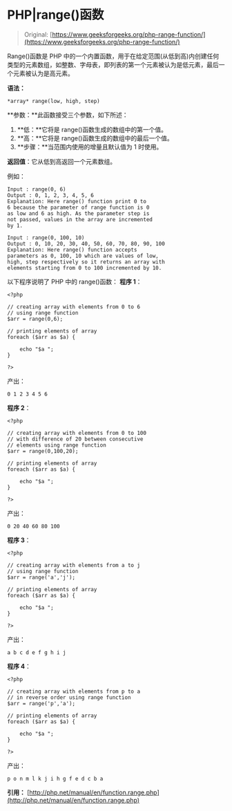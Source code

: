 # PHP|range()函数

> Original: [https://www.geeksforgeeks.org/php-range-function/](https://www.geeksforgeeks.org/php-range-function/)

Range()函数是 PHP 中的一个内置函数，用于在给定范围(从低到高)内创建任何类型的元素数组，如整数、字母表，即列表的第一个元素被认为是低元素，最后一个元素被认为是高元素。

**语法：**

```
*array* range(low, high, step)
```

**参数：**此函数接受三个参数，如下所述：

1.  **低：**它将是 range()函数生成的数组中的第一个值。
2.  **高：**它将是 range()函数生成的数组中的最后一个值。
3.  **步骤：**当范围内使用的增量且默认值为 1 时使用。

**返回值**：它从低到高返回一个元素数组。

例如：

```
Input : range(0, 6)
Output : 0, 1, 2, 3, 4, 5, 6
Explanation: Here range() function print 0 to 
6 because the parameter of range function is 0 
as low and 6 as high. As the parameter step is 
not passed, values in the array are incremented 
by 1.

Input : range(0, 100, 10)
Output : 0, 10, 20, 30, 40, 50, 60, 70, 80, 90, 100
Explanation: Here range() function accepts 
parameters as 0, 100, 10 which are values of low, 
high, step respectively so it returns an array with 
elements starting from 0 to 100 incremented by 10.

```

以下程序说明了 PHP 中的 range()函数：
**程序 1**：

```
<?php

// creating array with elements from 0 to 6
// using range function
$arr = range(0,6);

// printing elements of array
foreach ($arr as $a) {

    echo "$a ";
}

?>
```

产出：

```
0 1 2 3 4 5 6
```

**程序 2**：

```
<?php

// creating array with elements from 0 to 100
// with difference of 20 between consecutive 
// elements using range function
$arr = range(0,100,20);

// printing elements of array
foreach ($arr as $a) {

    echo "$a ";
}

?>
```

产出：

```
0 20 40 60 80 100
```

**程序 3**：

```
<?php

// creating array with elements from a to j
// using range function
$arr = range('a','j');

// printing elements of array
foreach ($arr as $a) {

    echo "$a ";
}

?>
```

产出：

```
a b c d e f g h i j
```

**程序 4**：

```
<?php

// creating array with elements from p to a
// in reverse order using range function
$arr = range('p','a');

// printing elements of array
foreach ($arr as $a) {

    echo "$a ";
}

?>
```

产出：

```
p o n m l k j i h g f e d c b a
```

**引用：**
[http://php.net/manual/en/function.range.php](http://php.net/manual/en/function.range.php)